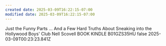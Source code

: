 ```yaml
---
created date: 2025-03-09T16:22:15-07:00
modified date: 2025-03-09T16:22:15-07:00
---
```

Just the Funny Parts
… And a Few Hard Truths About Sneaking into the Hollywood Boys' Club
Nell Scovell
BOOK
KINDLE
B01GZS35HU
false
2025-03-09T00:23:23.841Z
